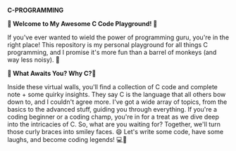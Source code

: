 **C-PROGRAMMING**

**🚀 Welcome to My Awesome C Code Playground! 🚀**

If you've ever wanted to wield the power of programming guru, you're in the right place! This repository is my personal playground for all things C programming, and I promise it's more fun than a barrel of monkeys (and way less noisy). 🐒

**🌟 What Awaits You? Why C?🌟**

Inside these virtual walls, you'll find a collection of C code and complete note + some quirky insights. They say C is the language that all others bow down to, and I couldn't agree more. I've got a wide array of topics, from the basics to the advanced stuff, guiding you through everything. If you're a coding beginner or a coding champ, you're in for a treat as we dive deep into the intricacies of C. So, what are you waiting for? Together, we'll turn those curly braces into smiley faces. 😄 Let's write some code, have some laughs, and become coding legends! 💻🎉

